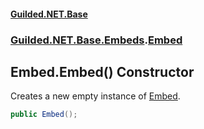 
#### [Guilded.NET.Base](Guilded_NET_Base 'Guilded_NET_Base')
### [Guilded.NET.Base.Embeds](Guilded_NET_Base#Guilded_NET_Base_Embeds 'Guilded.NET.Base.Embeds').[Embed](Embed 'Guilded.NET.Base.Embeds.Embed')
## Embed.Embed() Constructor
Creates a new empty instance of [Embed](Embed 'Guilded.NET.Base.Embeds.Embed').  
```csharp
public Embed();
```
